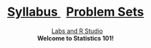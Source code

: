 <header>
  <h1> <a href="Syllabus.html"> Syllabus </a>&nbsp; <a href="ProblemSets.html"> Problem Sets </a></h1>&nbsp; <a href="LabsRStudio.html">Labs and R Studio </a></h1>
  <nav>
 <header>
   <b>Welcome to Statistics 101!</b>
